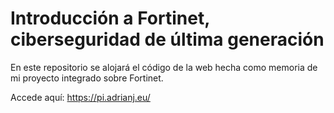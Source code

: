 # Introducción a Fortinet, ciberseguridad de última generación

En este repositorio se alojará el código de la web hecha como memoria de mi proyecto integrado sobre Fortinet.

Accede aquí: <https://pi.adrianj.eu/>

